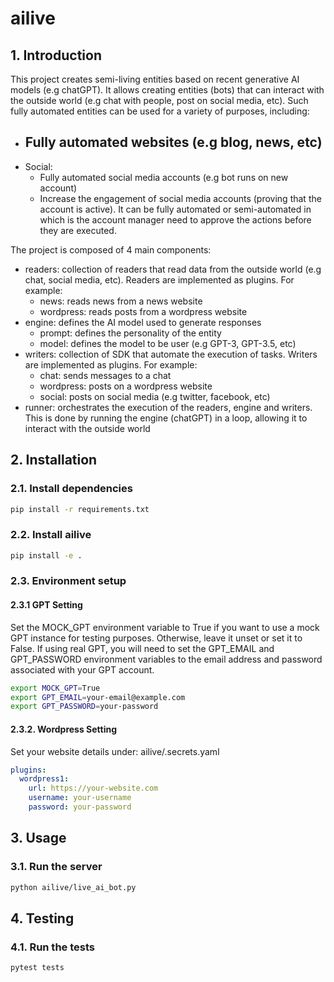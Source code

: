 # ailive

## 1. Introduction
This project creates semi-living entities based on recent generative AI models (e.g chatGPT).
It allows creating entities (bots) that can interact with the outside world (e.g chat with people, post on social media, etc).
Such fully automated entities can be used for a variety of purposes, including:
- Fully automated websites (e.g blog, news, etc)
  - 
- Social:
  - Fully automated social media accounts (e.g bot runs on new account)
  - Increase the engagement of social media accounts (proving that the account is active). It can be fully automated or semi-automated in which is the account manager need to approve the actions before they are executed.

The project is composed of 4 main components:
- readers: collection of readers that read data from the outside world (e.g chat, social media, etc). Readers are implemented as plugins. For example:
  - news: reads news from a news website
  - wordpress: reads posts from a wordpress website
- engine: defines the AI model used to generate responses
  - prompt: defines the personality of the entity
  - model: defines the model to be user (e.g GPT-3, GPT-3.5, etc)
- writers: collection of SDK that automate the execution of tasks. Writers are implemented as plugins. For example:
  - chat: sends messages to a chat
  - wordpress: posts on a wordpress website
  - social: posts on social media (e.g twitter, facebook, etc)
- runner: orchestrates the execution of the readers, engine and writers. This is done by running the engine (chatGPT) in a loop, allowing it to interact with the outside world
 

## 2. Installation
### 2.1. Install dependencies
```bash
pip install -r requirements.txt
```

### 2.2. Install ailive
```bash
pip install -e .
```

### 2.3. Environment setup
#### 2.3.1 GPT Setting
Set the MOCK_GPT environment variable to True if you want to use a mock GPT instance for testing purposes. Otherwise, leave it unset or set it to False.
If using real GPT, you will need to set the GPT_EMAIL and GPT_PASSWORD environment variables to the email address and password associated with your GPT account.
```bash
export MOCK_GPT=True
export GPT_EMAIL=your-email@example.com
export GPT_PASSWORD=your-password
```
#### 2.3.2. Wordpress Setting
Set your website details under: ailive/.secrets.yaml
```yaml
plugins:
  wordpress1:
    url: https://your-website.com
    username: your-username
    password: your-password
```


## 3. Usage
### 3.1. Run the server
```bash
python ailive/live_ai_bot.py
```

## 4. Testing
### 4.1. Run the tests
```bash
pytest tests
```
